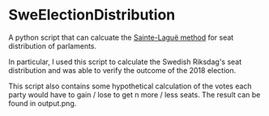 # SweElectionDistribution

A python script that can calcuate the [Sainte-Laguë method](https://en.wikipedia.org/wiki/Webster/Sainte-Lagu%C3%AB_method) for seat distribution of parlaments.

In particular, I used this script to calculate the Swedish Riksdag's seat distribution and was able to verify the outcome of the 2018 election.

This script also contains some hypothetical calculation of the votes each party would have to gain / lose to get n more / less seats.
The result can be found in output.png.
 
